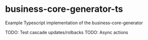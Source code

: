 # business-core-generator-ts
Example Typescript implementation of the business-core-generator


TODO: Test cascade updates/rolbacks
TODO: Async actions
